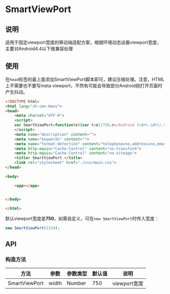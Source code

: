 # SmartViewPort

## 说明
适用于固定viewport宽度的移动端适配方案，根据环境动态设置viewport宽度，主要对Android4.4以下做兼容处理


## 使用

在`head`标签的最上面添加SmartViewPort脚本即可，建议压缩处理。注意，HTML上不需要也不要写meta viewport，不然有可能会导致部分Android刚打开页面时产生抖动。

```html
<!DOCTYPE html>
<html lang="zh-cmn-Hans">
<head>
    <meta charset="UTF-8">
    <script>
    var SmartViewPort=function(e){var t=e||750,n=/Android (\d+\.\d+)/.test(navigator.userAgent),a=document.querySelector('[name="viewport"]');if(a&&document.head.removeChild(a),n){var r=parseFloat(RegExp.$1);if(r>2.3&&4.4>r){var i=parseInt(window.screen.width)/t,o="width="+t+", minimum-scale="+i+", maximum-scale = "+i+", target-densitydpi=device-dpi";this.setContent(o)}else{var o="width="+t+", user-scalable=no";this.setContent(o)}}else{var o="width="+t+", user-scalable=no";this.setContent(o)}};SmartViewPort.prototype.setContent=function(e){var t=document.createElement("meta");t.name="viewport",t.content=e,document.getElementsByTagName("head")[0].appendChild(t)},new SmartViewPort;
    </script>
    <meta name="description" content="">
    <meta name="keywords" content="">
    <meta name="format-detection" content="telephone=no,address=no,email=no">
    <meta http-equiv="Cache-Control" content="no-transform">
    <meta http-equiv="Cache-Control" content="no-siteapp">
    <title> SmartViewPort </title>
    <link rel="stylesheet" href="./css/main.css">
</head>

<body>

    <app></app>


</body>

</html>

```

默认viewport宽度是**750**，如需自定义，可在`new SmartViewPort`时传入宽度：

```javascript
new SmartViewPort(1334);
```


## API
### 构造方法
| 方法           | 参数         | 参数类型 | 默认值 | 说明  |
| ------------- |------------- | -----| -----| -----|
| SmartViewPort| width| Number  | 750 | viewport宽度 |


